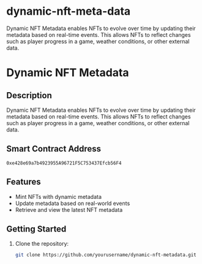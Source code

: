 # dynamic-nft-meta-data
Dynamic NFT Metadata enables NFTs to evolve over time by updating their metadata based on real-time events. This allows NFTs to reflect changes such as player progress in a game, weather conditions, or other external data.  
# Dynamic NFT Metadata  

## Description  
Dynamic NFT Metadata enables NFTs to evolve over time by updating their metadata based on real-time events. This allows NFTs to reflect changes such as player progress in a game, weather conditions, or other external data.  

## Smart Contract Address  
`0xe428e69a7b4923955A96721F5C753437Efcb56F4`  

## Features  
- Mint NFTs with dynamic metadata  
- Update metadata based on real-world events  
- Retrieve and view the latest NFT metadata  

## Getting Started  
1. Clone the repository:  
   ```sh
   git clone https://github.com/yourusername/dynamic-nft-metadata.git

